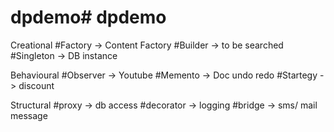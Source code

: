 # dpdemo# dpdemo

Creational 
#Factory -> Content Factory
#Builder -> to be searched
#Singleton -> DB instance

Behavioural
#Observer -> Youtube
#Memento -> Doc undo redo
#Startegy -> discount

Structural
#proxy -> db access
#decorator -> logging
#bridge -> sms/ mail message
